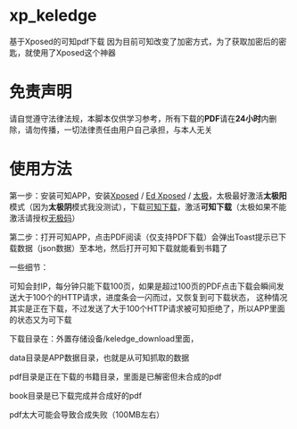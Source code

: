 # xp_keledge
基于Xposed的可知pdf下载
因为目前可知改变了加密方式，为了获取加密后的密匙，就使用了Xposed这个神器

# 免责声明
请自觉遵守法律法规，本脚本仅供学习参考，所有下载的**PDF**请在**24小时**内删除，请勿传播，一切法律责任由用户自己承担，与本人无关

# 使用方法
第一步：安装可知APP，安装[Xposed](https://github.com/rovo89/Xposed) / [Ed Xposed](https://github.com/ElderDrivers/EdXposed) / [太极](https://taichi.cool/zh/)，太极最好激活**太极阳**模式（因为**太极阴**模式我没测试），下载[可知下载](https://github.com/zzyandzzy/xp_keledge/releases)，激活**可知下载**（太极如果不能激活请授权[无极码](https://taichi.cool/zh/doc/how-to-debug.html)）

第二步：打开可知APP，点击PDF阅读（仅支持PDF下载）会弹出Toast提示已下载数据（json数据）至本地，然后打开可知下载就能看到书籍了

一些细节：

可知会封IP，每分钟只能下载100页，如果是超过100页的PDF点击下载会瞬间发送大于100个的HTTP请求，进度条会一闪而过，又恢复到可下载状态，
这种情况其实是正在下载，不过发送了大于100个HTTP请求被可知拒绝了，所以APP里面的状态又为可下载

下载目录在：外置存储设备/keledge_download里面，

data目录是APP数据目录，也就是从可知抓取的数据

pdf目录是正在下载的书籍目录，里面是已解密但未合成的pdf

book目录是已下载完成并合成好的pdf

pdf太大可能会导致合成失败（100MB左右）